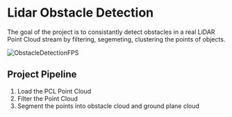 # Lidar Obstacle Detection
The goal of the project is to consistantly detect obstacles in a real LiDAR Point Cloud stream by filtering, segemeting, clustering the points of objects. 

![ObstacleDetectionFPS](https://user-images.githubusercontent.com/48198017/128245366-c20b806b-392d-42f2-9f7c-ce4bff5607dd.gif)

## Project Pipeline
1. Load the PCL Point Cloud
2. Filter the Point Cloud 
3. Segment the points into obstacle cloud and ground plane cloud
